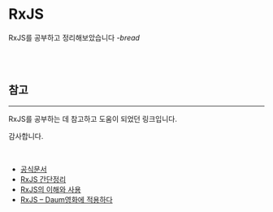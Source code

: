 # RxJS

RxJS를 공부하고 정리해보았습니다 -_bread_

<br>
<br>

## 참고

---

RxJS를 공부하는 데 참고하고 도움이 되었던 링크입니다.

감사합니다.

<br>

- [공식문서](https://rxjs.dev/)
- [RxJS 간단정리](https://pks2974.medium.com/rxjs-%EA%B0%84%EB%8B%A8%EC%A0%95%EB%A6%AC-41f67c37e028)
- [RxJS의 이해와 사용](https://min9nim.vercel.app/2020-04-24-rxjs/)
- [RxJS – Daum영화에 적용하다](https://tech.kakao.com/2017/01/09/daummovie-rxjs/)
